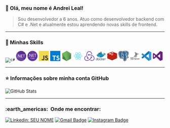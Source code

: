 ### 💜 Olá, meu nome é <strong>Andrei Leal!</strong>

> Sou desenvolvedor a 6 anos. Atuo como desenvolvedor backend com C# e .Net e atualmente estou aprendendo novas skills de frontend.

----

### 🚀 Minhas Skills

<code><img height="32" src="https://raw.githubusercontent.com/jmnote/z-icons/master/svg/csharp.svg" alt="c#"/></code>
<code><img height="32" src="https://raw.githubusercontent.com/github/explore/80688e429a7d4ef2fca1e82350fe8e3517d3494d/topics/dotnet/dotnet.png" alt=".Net"/></code>
<code><img height="32" src="https://raw.githubusercontent.com/devicons/devicon/master/icons/dotnetcore/dotnetcore-original.svg" alt=".Net Core"/></code>
<code><img height="32" src="https://raw.githubusercontent.com/github/explore/80688e429a7d4ef2fca1e82350fe8e3517d3494d/topics/javascript/javascript.png" alt="Javascript"/></code>
<code><img height="32" src="https://raw.githubusercontent.com/github/explore/80688e429a7d4ef2fca1e82350fe8e3517d3494d/topics/typescript/typescript.png" alt="Typescript"/></code>
<code><img height="32" src="https://raw.githubusercontent.com/github/explore/80688e429a7d4ef2fca1e82350fe8e3517d3494d/topics/nodejs/nodejs.png" alt="Nodejs"/></code>
<code><img height="32" src="https://raw.githubusercontent.com/github/explore/80688e429a7d4ef2fca1e82350fe8e3517d3494d/topics/react/react.png" alt="React"/></code>
<code><img height="32" src="https://raw.githubusercontent.com/devicons/devicon/master/icons/redux/redux-original.svg" alt="Redux"/></code>
<code><img height="32" src="https://raw.githubusercontent.com/devicons/devicon/master/icons/docker/docker-original-wordmark.svg" alt="docker"/></code>
<code><img height="32" src="https://raw.githubusercontent.com/devicons/devicon/master/icons/redis/redis-original.svg" alt="Redis"/></code>
<code><img height="32" src="https://raw.githubusercontent.com/github/explore/80688e429a7d4ef2fca1e82350fe8e3517d3494d/topics/postgresql/postgresql.png" alt="PostegreSQL"/></code>
<code><img height="32" src="https://raw.githubusercontent.com/devicons/devicon/master/icons/microsoftsqlserver/microsoftsqlserver-plain-wordmark.svg" alt="MSSQL Server"/></code>
<code><img height="32" src="https://raw.githubusercontent.com/devicons/devicon/master/icons/vscode/vscode-original.svg" alt="VS Code"/></code>
<code><img height="32" src="https://raw.githubusercontent.com/devicons/devicon/master/icons/visualstudio/visualstudio-plain.svg" alt="Visual Studio"/></code>

----


### ⭐ Informações sobre minha conta GitHub
![GitHub Stats](https://github-readme-stats.vercel.app/api?username=apmleal&show_icons=true)

----

<h3> :earth_americas: &nbsp;Onde me encontrar: </h3> 

[![Linkedin: SEU NOME](https://img.shields.io/badge/-AndreiLeal-blue?style=flat-square&logo=Linkedin&logoColor=white&link=https://www.linkedin.com/in/andrei-leal-a4b9aa1b0)](https://www.linkedin.com/in/andrei-leal-a4b9aa1b0)
[![Gmail Badge](https://img.shields.io/badge/-andreilealdev@email.com-blue?style=flat-square&logo=Gmail&logoColor=white&link=mailto:andreilealdev@gmail.com)](mailto:andreilealdev@gmail.com)
[![Instagram Badge](https://img.shields.io/badge/AndreiLeal-blue?style=flat-square&logo=instagram&logoColor=white&link=https://www.instagram.com/_andreileal)](https://www.instagram.com/_andreileal)




